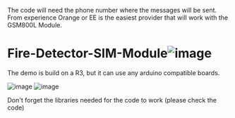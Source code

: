 The code will need the phone number where the messages will be sent. From experience Orange or EE is the easiest provider that will work with the GSM800L Module.

# Fire-Detector-SIM-Module![image](https://user-images.githubusercontent.com/98205160/167802834-e7424c7d-0364-4087-89b6-9db191267698.png)

The demo is build on a R3, but it can use any arduino compatible boards. 


![image](https://user-images.githubusercontent.com/98205160/167802950-fae0d319-2081-41b6-ac5d-d2f97bf4820c.png)
![image](https://user-images.githubusercontent.com/98205160/167803018-b821dc81-f4bf-490a-923a-c6377116792d.png)

Don't forget the libraries needed for the code to work (please check the code)
